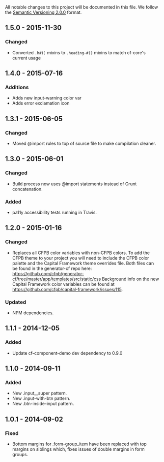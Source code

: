 All notable changes to this project will be documented in this file.
We follow the [Semantic Versioning 2.0.0](http://semver.org/) format.

## 1.5.0 - 2015-11-30

### Changed
- Converted `.h#()` mixins to `.heading-#()` mixins to match cf-core's current usage


## 1.4.0 - 2015-07-16

### Additions

- Adds new input-warning color var
- Adds error exclamation icon


## 1.3.1 - 2015-06-05

### Changed

- Moved @import rules to top of source file to make compilation cleaner.


## 1.3.0 - 2015-06-01

### Changed

- Build process now uses @import statements instead of Grunt concatenation.

### Added

- pa11y accessibility tests running in Travis.


## 1.2.0 - 2015-01-16

### Changed
- Replaces all CFPB color variables with non-CFPB colors. To add the CFPB theme
  to your project you will need to include the CFPB color palette and the
  Capital Framework theme overrides file. Both files can be found in the
  generator-cf repo here:
  <https://github.com/cfpb/generator-cf/tree/master/app/templates/src/static/css>
  Background info on the new Capital Framework color variables can be found at
  <https://github.com/cfpb/capital-framework/issues/115>.

### Updated
- NPM dependencies.


## 1.1.1 - 2014-12-05

### Added
- Update cf-component-demo dev dependency to 0.9.0


## 1.1.0 - 2014-09-11

### Added
- New .input__super pattern.
- New .input-with-btn pattern.
- New .btn-inside-input pattern.


## 1.0.1 - 2014-09-02

### Fixed
- Bottom margins for .form-group_item have been replaced with top margins on
  siblings which, fixes issues of double margins in form groups.
